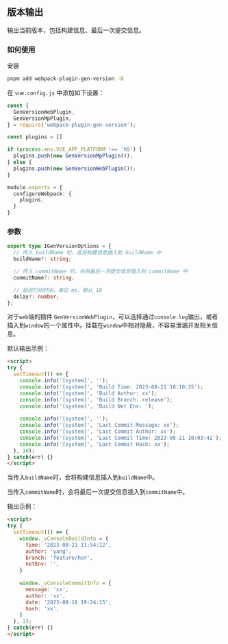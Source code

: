 ## 版本输出

输出当前版本，包括构建信息、最后一次提交信息。

### 如何使用

安装

```bash
pnpm add webpack-plugin-gen-version -D
```

在 `vue.config.js` 中添加如下设置：

```ts
const {
  GenVersionWebPlugin,
  GenVersionMpPlugin,
} = require('webpack-plugin-gen-version');

const plugins = []

if (process.env.VUE_APP_PLATFORM !== 'h5') {
  plugins.push(new GenVersionMpPlugin());
} else {
  plugins.push(new GenVersionWebPlugin());
}

module.exports = {
  configureWebpack: {
    plugins,
  }
}
```

### 参数

```ts
export type IGenVersionOptions = {
  // 传入 buildName 时，会将构建信息插入到 buildName 中
  buildName?: string;

  // 传入 commitName 时，会将最后一次提交信息插入到 commitName 中
  commitName?: string;

  // 延迟打印时间，单位 ms，默认 10
  delay?: number;
};
```

对于`web`端的插件 `GenVersionWebPlugin`，可以选择通过`console.log`输出，或者插入到`window`的一个属性中。挂载在`window`中相对隐蔽，不容易泄漏开发相关信息。

默认输出示例：

```html
<script>
try {
  setTimeout(() => {   
    console.info('[system]', '');
    console.info('[system]', 'Build Time: 2023-08-21 10:10:35');
    console.info('[system]', 'Build Author: xx');
    console.info('[system]', 'Build Branch: release');
    console.info('[system]', 'Build Net Env: ');
        
    console.info('[system]', '');
    console.info('[system]', 'Last Commit Message: xx');
    console.info('[system]', 'Last Commit Author: xx');
    console.info('[system]', 'Last Commit Time: 2023-08-21 10:03:42');
    console.info('[system]', 'Last Commit Hash: xx');
  }, 10);
} catch(err) {}
</script>
```

当传入`buildName`时，会将构建信息插入到`buildName`中。

当传入`commitName`时，会将最后一次提交信息插入到`commitName`中。

输出示例：

```html
<script>
try {
  setTimeout(() => {   
    window._vConsoleBuildInfo = {
      time: '2023-08-21 11:54:12',
      author: 'yang',
      branch: 'feature/hor',
      netEnv: '',
    }
        
    window._vConsoleCommitInfo = {
      message: 'xx',
      author: 'xx',
      date: '2023-08-18 19:24:15',
      hash: 'xx',
    }
  }, 1);
} catch(err) {}
</script>
```
